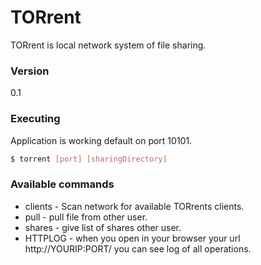 # TORrent
TORrent is local network system of file sharing.

### Version
0.1

### Executing

Application is working default on port 10101.
```sh
$ torrent [port] [sharingDirectory]
```

### Available commands
* clients - Scan network for available TORrents clients.
* pull - pull file from other user.
* shares - give list of shares other user.
* HTTPLOG - when you open in your browser your url http://YOURIP:PORT/ you can see log of all operations.


